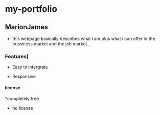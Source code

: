 # my-portfolio

## MarionJames

* this webpage basically describes what i am plus what i can offer in the bussiness market and the job market...

### Features]

* Easy to intergrate
  
* Responsive
  
#### license

*completely free

* no license
